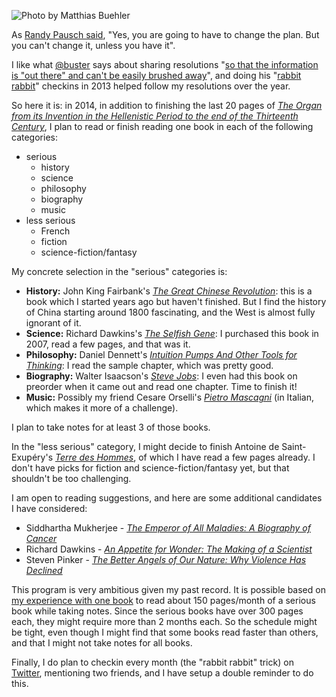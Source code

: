 ![Photo by Matthias Buehler](http://1.bp.blogspot.com/-3iO18bpkmNQ/Ut4dgJUcW-I/AAAAAAAABp4/o0E-LVjW-hU/s1600/books.jpg)

As [Randy Pausch said][1], "Yes, you are going to have to change the plan. But you can't change it, unless you have it".

I like what [@buster][2]  says about sharing resolutions "[so that the information is "out there" and can't be easily brushed away][3]", and doing his "[rabbit rabbit][4]" checkins in 2013 helped follow my resolutions over the year.

So here it is: in 2014, in addition to finishing the last 20 pages of [*The Organ from its Invention in the Hellenistic Period to the end of the Thirteenth Century*][5], I plan to read or finish reading one book in each of the following categories:

- serious
    - history
    - science
    - philosophy
    - biography
    - music
- less serious
    - French
    - fiction
    - science-fiction/fantasy

My concrete selection in the "serious" categories is:

- __History:__ John King Fairbank's [*The Great Chinese Revolution*](http://www.amazon.com/The-Great-Chinese-Revolution-1800-1985/dp/006039076X): this is a book which I started years ago but haven't finished. But I find the history of China starting around 1800 fascinating, and the West is almost fully ignorant of it.
- __Science:__ Richard Dawkins's [*The Selfish Gene*](http://www.amazon.com/The-Selfish-Gene-Edition---Introduction/dp/0199291152/): I purchased this book in 2007, read a few pages, and that was it.
- __Philosophy:__ Daniel Dennett's [*Intuition Pumps And Other Tools for Thinking*](http://www.amazon.com/Intuition-Pumps-Other-Tools-Thinking/dp/0393082067/): I read the sample chapter, which was pretty good.
- __Biography:__ Walter Isaacson's [*Steve Jobs*](http://www.amazon.com/Steve-Jobs-Walter-Isaacson/dp/1451648537/): I even had this book on preorder when it came out and read one chapter. Time to finish it!
- __Music:__ Possibly my friend Cesare Orselli's [*Pietro Mascagni*](http://www.amazon.com/Pietro-Mascagni-Cesare-Orselli/dp/8883024001) (in Italian, which makes it more of a challenge).

I plan to take notes for at least 3 of those books.

In the "less serious" category, I might decide to finish Antoine de Saint-Exupéry's [*Terre des Hommes*][6], of which I have read a few pages already. I don't have picks for fiction and science-fiction/fantasy yet, but that shouldn't be too challenging.

I am open to reading suggestions, and here are some additional candidates I have considered:

- Siddhartha Mukherjee  - [*The Emperor of All Maladies: A Biography of Cancer*](http://www.amazon.com/The-Emperor-All-Maladies-Biography/dp/1439170916)
- Richard Dawkins - [*An Appetite for Wonder: The Making of a Scientist*](http://www.amazon.com/An-Appetite-Wonder-Making-Scientist/dp/0062225790)
- Steven Pinker - [*The Better Angels of Our Nature: Why Violence Has Declined*](http://www.amazon.com/The-Better-Angels-Our-Nature/dp/1455883115)

This program is very ambitious given my past record. It is possible based on [my experience with one book][7] to read about 150 pages/month of a serious book while taking notes. Since the serious books have over 300 pages each, they might require more than 2 months each. So the schedule might be tight, even though I might find that some books read faster than others, and that I might not take notes for all books.

Finally, I do plan to checkin every month (the "rabbit rabbit" trick) on [Twitter][8], mentioning two friends, and I have setup a double reminder to do this.

[1]: http://eclips.cornell.edu/themes.do?isCUWA=ac967&amp;type=&amp;id=655&amp;clipID=12790&amp;tab=TabClipPage
[2]: https://twitter.com/buster
[3]: https://medium.com/buster-benson/69cda443d387
[4]: https://groups.google.com/forum/#!forum/rabbit-rabbit
[5]: http://blog.bruchez.name/2013/09/october-reading-resolution.html
[6]: http://www.amazon.com/Terre-Hommes-French-Edition-Folio/dp/2070360210
[7]: http://blog.bruchez.name/2013/11/reading-resolution-update.html
[8]: https://twitter.com/ebruchez
